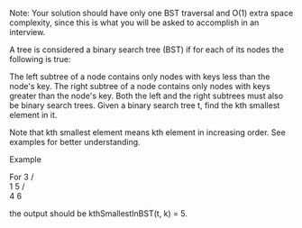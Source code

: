 Note: Your solution should have only one BST traversal and O(1) extra space complexity, since this is what you will be asked to accomplish in an interview.

A tree is considered a binary search tree (BST) if for each of its nodes the following is true:

The left subtree of a node contains only nodes with keys less than the node's key.
The right subtree of a node contains only nodes with keys greater than the node's key.
Both the left and the right subtrees must also be binary search trees.
Given a binary search tree t, find the kth smallest element in it.

Note that kth smallest element means kth element in increasing order. See examples for better understanding.

Example

For
   3
 /   \
1     5
     / \
    4   6

the output should be
kthSmallestInBST(t, k) = 5.
